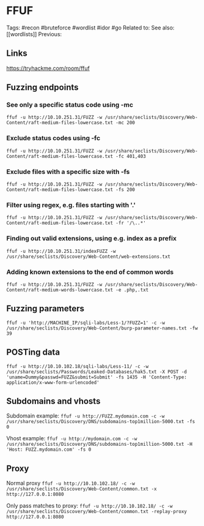 # FFUF
Tags: #recon #bruteforce #wordlist #idor #go
Related to:
See also: [[wordlists]]
Previous:

## Links
https://tryhackme.com/room/ffuf

## Fuzzing endpoints
### See only a specific status code using -mc
`ffuf -u http://10.10.251.31/FUZZ -w /usr/share/seclists/Discovery/Web-Content/raft-medium-files-lowercase.txt -mc 200`

### Exclude status codes using -fc
`ffuf -u http://10.10.251.31/FUZZ -w /usr/share/seclists/Discovery/Web-Content/raft-medium-files-lowercase.txt -fc 401,403`

### Exclude files with a specific size with -fs
`ffuf -u http://10.10.251.31/FUZZ -w /usr/share/seclists/Discovery/Web-Content/raft-medium-files-lowercase.txt -fs 200`

### Filter using regex, e.g. files starting with '.'
`ffuf -u http://10.10.251.31/FUZZ -w /usr/share/seclists/Discovery/Web-Content/raft-medium-files-lowercase.txt -fr '/\..*'`

### Finding out valid extensions, using e.g. index as a prefix
`ffuf -u http://10.10.251.31/indexFUZZ -w /usr/share/seclists/Discovery/Web-Content/web-extensions.txt`


### Adding known extensions to the end of common words
`ffuf -u http://10.10.251.31/FUZZ -w /usr/share/seclists/Discovery/Web-Content/raft-medium-words-lowercase.txt -e .php,.txt`

## Fuzzing parameters

`ffuf -u 'http://MACHINE_IP/sqli-labs/Less-1/?FUZZ=1' -c -w /usr/share/seclists/Discovery/Web-Content/burp-parameter-names.txt -fw 39`

## POSTing data
`ffuf -u http://10.10.102.18/sqli-labs/Less-11/ -c -w /usr/share/seclists/Passwords/Leaked-Databases/hak5.txt -X POST -d 'uname=Dummy&passwd=FUZZ&submit=Submit' -fs 1435 -H 'Content-Type: application/x-www-form-urlencoded'`

## Subdomains and vhosts
Subdomain example:
`ffuf -u http://FUZZ.mydomain.com -c -w /usr/share/seclists/Discovery/DNS/subdomains-top1million-5000.txt -fs 0`

Vhost example:
`ffuf -u http://mydomain.com -c -w /usr/share/seclists/Discovery/DNS/subdomains-top1million-5000.txt -H 'Host: FUZZ.mydomain.com' -fs 0`

## Proxy
Normal proxy
`ffuf -u http://10.10.102.18/ -c -w /usr/share/seclists/Discovery/Web-Content/common.txt -x http://127.0.0.1:8080`

Only pass matches to proxy:
`ffuf -u http://10.10.102.18/ -c -w /usr/share/seclists/Discovery/Web-Content/common.txt -replay-proxy http://127.0.0.1:8080`